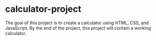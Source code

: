 # calculator-project
The goal of this project is to create a calculator using HTML, CSS, and JavaScript. By the end of the project, this project will contain a working calculator.
